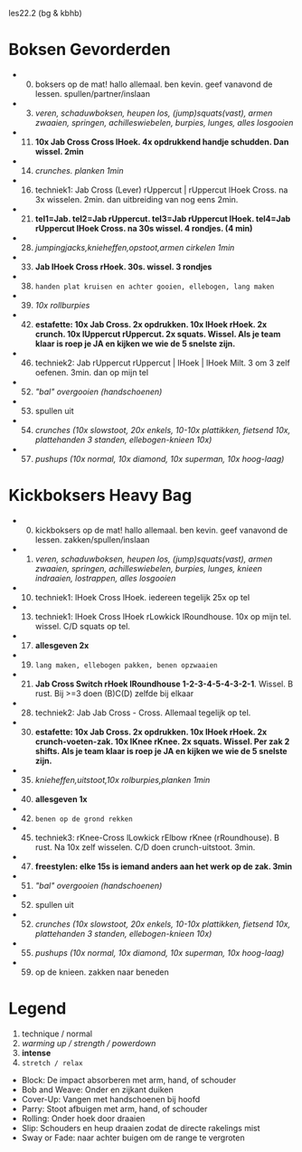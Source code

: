 les22.2 (bg & kbhb)

# Boksen Gevorderden

  - 00) boksers op de mat! hallo allemaal. ben kevin. geef vanavond de lessen. spullen/partner/inslaan
  - 03) *veren, schaduwboksen, heupen los, (jump)squats(vast), armen zwaaien, springen, achilleswiebelen, burpies, lunges, alles losgooien*
  - 11) **10x Jab Cross Cross lHoek. 4x opdrukkend handje schudden. Dan wissel. 2min**
  - 14) *crunches. planken 1min*
  - 16) techniek1: Jab Cross (Lever) rUppercut | rUppercut lHoek Cross. na 3x wisselen. 2min. dan uitbreiding van nog eens 2min.
  - 21) **tel1=Jab. tel2=Jab rUppercut. tel3=Jab rUppercut lHoek. tel4=Jab rUppercut lHoek Cross. na 30s wissel. 4 rondjes. (4 min)**
  - 28) *jumpingjacks,knieheffen,opstoot,armen cirkelen 1min*
  - 33) **Jab lHoek Cross rHoek. 30s. wissel. 3 rondjes**
  - 38) `handen plat kruisen en achter gooien, ellebogen, lang maken`
  - 39) *10x rollburpies*
  - 42) **estafette: 10x Jab Cross. 2x opdrukken. 10x lHoek rHoek. 2x crunch. 10x lUppercut rUppercut. 2x squats. Wissel. Als je team klaar is roep je JA en kijken we wie de 5 snelste zijn.**
  - 46) techniek2: Jab rUppercut rUppercut | lHoek | lHoek Milt. 3 om 3 zelf oefenen. 3min. dan op mijn tel
  - 52) *"bal" overgooien (handschoenen)*
  - 53) spullen uit
  - 54) *crunches (10x slowstoot, 20x enkels, 10-10x plattikken, fietsend 10x, plattehanden 3 standen, ellebogen-knieen 10x)*
  - 57) *pushups (10x normal, 10x diamond, 10x superman, 10x hoog-laag)*

# Kickboksers Heavy Bag

  - 00) kickboksers op de mat! hallo allemaal. ben kevin. geef vanavond de lessen. zakken/spullen/inslaan
  - 01) *veren, schaduwboksen, heupen los, (jump)squats(vast), armen zwaaien, springen, achilleswiebelen, burpies, lunges, knieen indraaien, lostrappen, alles losgooien*
  - 10) techniek1: lHoek Cross lHoek. iedereen tegelijk 25x op tel
  - 13) techniek1: lHoek Cross lHoek rLowkick lRoundhouse. 10x op mijn tel. wissel. C/D squats op tel.
  - 17) **allesgeven 2x**
  - 19) `lang maken, ellebogen pakken, benen opzwaaien`
  - 21) **Jab Cross Switch rHoek lRoundhouse 1-2-3-4-5-4-3-2-1**. Wissel. B rust. Bij >=3 doen (B)C(D) zelfde bij elkaar
  - 28) techniek2: Jab Jab Cross - Cross. Allemaal tegelijk op tel.
  - 30) **estafette: 10x Jab Cross. 2x opdrukken. 10x lHoek rHoek. 2x crunch-voeten-zak. 10x lKnee rKnee. 2x squats. Wissel. Per zak 2 shifts. Als je team klaar is roep je JA en kijken we wie de 5 snelste zijn.**
  - 35) *knieheffen,uitstoot,10x rolburpies,planken 1min*
  - 40) **allesgeven 1x**
  - 42) `benen op de grond rekken`
  - 45) techniek3: rKnee-Cross lLowkick rElbow rKnee (rRoundhouse). B rust. Na 10x zelf wisselen. C/D doen crunch-uitstoot. 3min.
  - 47) **freestylen: elke 15s is iemand anders aan het werk op de zak. 3min**
  - 51) *"bal" overgooien (handschoenen)*
  - 52) spullen uit
  - 52) *crunches (10x slowstoot, 20x enkels, 10-10x plattikken, fietsend 10x, plattehanden 3 standen, ellebogen-knieen 10x)*
  - 55) *pushups (10x normal, 10x diamond, 10x superman, 10x hoog-laag)*
  - 59) op de knieen. zakken naar beneden



# Legend

 1. technique / normal
 1. *warming up / strength / powerdown*
 1. **intense**
 1. `stretch / relax`


 - Block: De impact absorberen met arm, hand, of schouder
 - Bob and Weave: Onder en zijkant duiken
 - Cover-Up: Vangen met handschoenen bij hoofd
 - Parry: Stoot afbuigen met arm, hand, of schouder
 - Rolling: Onder hoek door draaien
 - Slip: Schouders en heup draaien zodat de directe rakelings mist
 - Sway or Fade: naar achter buigen om de range te vergroten
 
